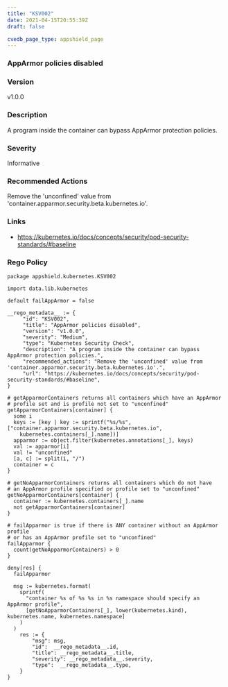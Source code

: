 ```yaml
---
title: "KSV002"
date: 2021-04-15T20:55:39Z
draft: false

cvedb_page_type: appshield_page
---
```


### AppArmor policies disabled

### Version
v1.0.0

### Description
A program inside the container can bypass AppArmor protection policies.

### Severity
Informative

### Recommended Actions
Remove the 'unconfined' value from 'container.apparmor.security.beta.kubernetes.io'.

### Links
- https://kubernetes.io/docs/concepts/security/pod-security-standards/#baseline

### Rego Policy
```
package appshield.kubernetes.KSV002

import data.lib.kubernetes

default failAppArmor = false

__rego_metadata__ := {
     "id": "KSV002",
     "title": "AppArmor policies disabled",
     "version": "v1.0.0",
     "severity": "Medium",
     "type": "Kubernetes Security Check",
     "description": "A program inside the container can bypass AppArmor protection policies.",
     "recommended_actions": "Remove the 'unconfined' value from 'container.apparmor.security.beta.kubernetes.io'.",
     "url": "https://kubernetes.io/docs/concepts/security/pod-security-standards/#baseline",
}

# getApparmorContainers returns all containers which have an AppArmor
# profile set and is profile not set to "unconfined"
getApparmorContainers[container] {
  some i
  keys := [key | key := sprintf("%s/%s", ["container.apparmor.security.beta.kubernetes.io",
    kubernetes.containers[_].name])]
  apparmor := object.filter(kubernetes.annotations[_], keys)
  val := apparmor[i]
  val != "unconfined"
  [a, c] := split(i, "/")
  container = c
}

# getNoApparmorContainers returns all containers which do not have
# an AppArmor profile specified or profile set to "unconfined"
getNoApparmorContainers[container] {
  container := kubernetes.containers[_].name
  not getApparmorContainers[container]
}

# failApparmor is true if there is ANY container without an AppArmor profile
# or has an AppArmor profile set to "unconfined"
failApparmor {
  count(getNoApparmorContainers) > 0
}

deny[res] {
  failApparmor

  msg := kubernetes.format(
    sprintf(
      "container %s of %s %s in %s namespace should specify an AppArmor profile",
      [getNoApparmorContainers[_], lower(kubernetes.kind), kubernetes.name, kubernetes.namespace]
    )
  )
    res := {
    	"msg": msg,
        "id":  __rego_metadata__.id,
        "title": __rego_metadata__.title,
        "severity": __rego_metadata__.severity,
        "type":  __rego_metadata__.type,
    }
}
```
